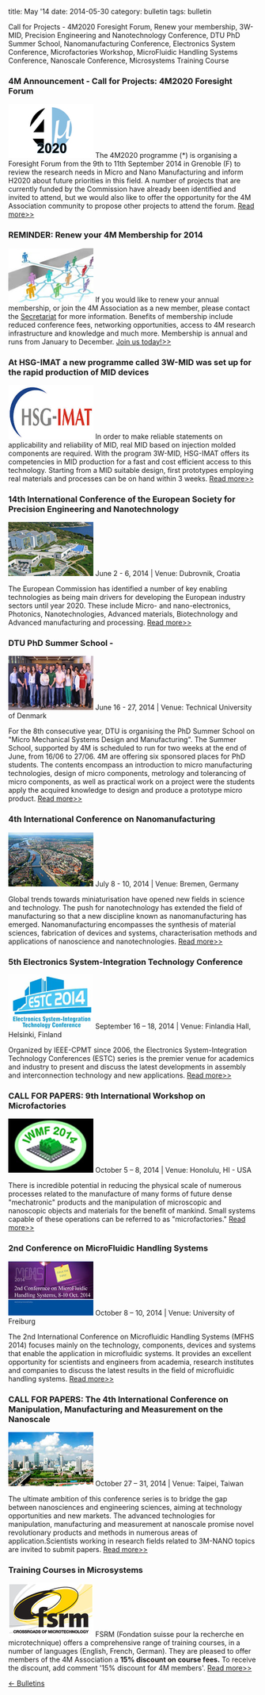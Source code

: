 title: May '14
date: 2014-05-30 
category: bulletin
tags: bulletin

Call for Projects - 4M2020 Foresight Forum, Renew your membership, 3W-MID, Precision Engineering and Nanotechnology Conference, DTU PhD Summer School, Nanomanufacturing Conference, Electronics System Conference, Microfactories Workshop, MicroFluidic Handling Systems Conference, Nanoscale Conference, Microsystems Training Course
<!--break-->
### 4M Announcement - Call for Projects: 4M2020 Foresight Forum

![4M2020 Logo](/images/newsletter4mlogo.jpg)
The 4M2020 programme (*) is organising a Foresight Forum from the 9th to 11th September 2014 in Grenoble (F) to review the research needs in Micro and Nano Manufacturing and inform H2020 about future priorities in this field. A number of projects that are currently funded by the Commission have already been identified and invited to attend, but we would also like to offer the opportunity for the 4M Association community to propose other projects to attend the forum. [Read more>>](/content/4M-Announcement-Call-Projects-4M2020-Foresight-Forum/4M-Announcement-Call-Projects-4M2020-Foresight-Forum.html)

### REMINDER: Renew your 4M Membership for 2014

![joinus](/images/joinus.jpg)
If you would like to renew your annual membership, or join the 4M Association as a new member, please contact the [Secretariat](mailto:natalie.withenshaw@ctechinnovation.com) for more information. Benefits of membership include reduced conference fees, networking opportunities, access to 4M research infrastructure and knowledge and much more. Membership is annual and runs from January to December. [Join us today!>>](/join4m)

### At HSG-IMAT a new programme called 3W-MID was set up for the rapid production of MID devices

![HSG-IMAT](/images/hsgimat_0.jpg)
In order to make reliable statements on applicability and reliability of MID, real MID based on injection molded components are required. With the program 3W-MID, HSG-IMAT offers its competencies in MID production for a fast and cost efficient access to this technology. Starting from a MID suitable design, first prototypes employing real materials and processes can be on hand within 3 weeks. [Read more>>](http://www.imat.hsg-imit.de/fileadmin/hsg-imat/Downlaod/3W-MID_Flyer_e.pdf)

### 14th International Conference of the European Society for Precision Engineering and Nanotechnology

![14theuro](/images/14theuro.jpg)
June 2 - 6, 2014 | Venue: Dubrovnik, Croatia

The European Commission has identified a number of key enabling technologies as being main drivers for developing the European industry sectors until year 2020. These include Micro- and nano-electronics, Photonics, Nanotechnologies, Advanced materials, Biotechnology and Advanced manufacturing and processing. [Read more>>](http://www.euspen.eu/OurEvents/Dubrovnik2014.aspx)

### DTU PhD Summer School - 

![dtusummer](/images/dtusummer.jpg)
June 16 - 27, 2014 | Venue: Technical University of Denmark

For the 8th consecutive year, DTU is organising the PhD Summer School on "Micro Mechanical Systems Design and Manufacturing". The Summer School, supported by 4M is scheduled to run for two weeks at the end of June, from 16/06 to 27/06. 4M are offering six sponsored places for PhD students. The contents encompass an introduction to micro manufacturing technologies, design of micro components, metrology and tolerancing of micro components, as well as practical work on a project were the students apply the acquired knowledge to design and produce a prototype micro product. [Read more>>](http://http://www.conferencemanager.dk/mppsummerschool2014/overviev.html)

### 4th International Conference on Nanomanufacturing

![nanoman2014](/images/nanoman2014.jpg)
July 8 - 10, 2014 | Venue: Bremen, Germany

Global trends towards miniaturisation have opened new fields in science and technology. The push for nanotechnology has extended the field of manufacturing so that a new discipline known as nanomanufacturing has emerged. Nanomanufacturing encompasses the synthesis of material sciences, fabrication of devices and systems, characterisation
methods and applications of nanoscience and nanotechnologies. [Read more>>](http://www.nanoman2014.net)

### 5th Electronics System-Integration Technology Conference

![estc2014](/images/estc2014.jpg)
September 16 – 18, 2014 | Venue: Finlandia Hall, Helsinki, Finland

Organized by IEEE-CPMT since 2006, the Electronics System-Integration Technology Conferences (ESTC) series is the premier venue for academics and industry to present and discuss the latest developments in assembly and interconnection technology and new applications. [Read more>>](http://www.estc2014.eu/home/estc-2014/about-estc/)

### CALL FOR PAPERS: 9th International Workshop on Microfactories

![iwmf2014](/images/iwmf2014.jpg)
October 5 – 8, 2014 | Venue: Honolulu, HI - USA

There is incredible potential in reducing the physical scale of numerous processes related to the manufacture of many forms of future dense "mechatronic" products and the manipulation of microscopic and nanoscopic objects and materials for the benefit of mankind. Small systems capable of these operations can be referred to as "microfactories." [Read more>>](http://iwmf2014.northwestern.edu/)

### 2nd Conference on MicroFluidic Handling Systems

![mhfs2014](/images/mhfs2014.jpg)
October 8 – 10, 2014 | Venue: University of Freiburg 

The 2nd International Conference on Microfluidic Handling Systems (MFHS 2014) focuses mainly on the technology, components, devices and systems that enable the application in microfluidic systems. It provides an excellent opportunity for scientists and engineers from academia, research institutes and companies to discuss the latest results in the field of microfluidic handling systems. [Read more>>](http://www.mfhs2014.uni-freiburg.de/)

### CALL FOR PAPERS: The 4th International Conference on Manipulation, Manufacturing and Measurement on the Nanoscale

![3mnano](/images/3mnano.jpg)
October 27 – 31, 2014 | Venue: Taipei, Taiwan

The ultimate ambition of this conference series is to bridge the gap between nanosciences and engineering sciences, aiming at technology opportunities and new markets. The advanced technologies for manipulation, manufacturing and measurement at nanoscale promise novel revolutionary products and methods in numerous areas of application.Scientists working in research fields related to 3M-NANO topics are invited to submit papers. [Read more>>](http://www.3m-nano.org)

### Training Courses in Microsystems

![FSRM](/images/FSRM.jpg)
FSRM (Fondation suisse pour la recherche en microtechnique) offers a comprehensive range of training courses, in a number of languages (English, French, German). They are pleased to offer members of the 4M Association a **15% discount on course fees.** To receive the discount, add comment '15% discount for 4M members'. [Read more>>](http://www.fsrm.ch/agendas/Micro-et-Nano-Technologies/)

[&larr; Bulletins](/bulletin/index.html)